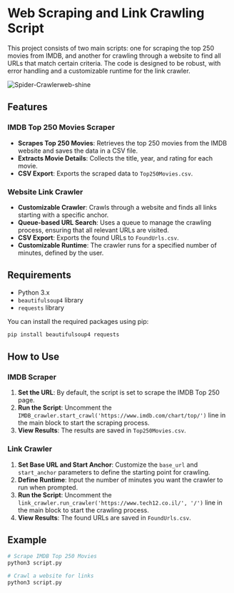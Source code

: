 

# Web Scraping and Link Crawling Script

This project consists of two main scripts: one for scraping the top 250 movies from IMDB, and another for crawling through a website to find all URLs that match certain criteria. The code is designed to be robust, with error handling and a customizable runtime for the link crawler.


![Spider-Crawlerweb-shine](https://user-images.githubusercontent.com/84729141/198864663-0aa4e147-db05-4c05-935a-2b3a1cb127d8.png)


## Features

### IMDB Top 250 Movies Scraper
- **Scrapes Top 250 Movies**: Retrieves the top 250 movies from the IMDB website and saves the data in a CSV file.
- **Extracts Movie Details**: Collects the title, year, and rating for each movie.
- **CSV Export**: Exports the scraped data to `Top250Movies.csv`.

### Website Link Crawler
- **Customizable Crawler**: Crawls through a website and finds all links starting with a specific anchor.
- **Queue-based URL Search**: Uses a queue to manage the crawling process, ensuring that all relevant URLs are visited.
- **CSV Export**: Exports the found URLs to `FoundUrls.csv`.
- **Customizable Runtime**: The crawler runs for a specified number of minutes, defined by the user.

## Requirements

- Python 3.x
- `beautifulsoup4` library
- `requests` library

You can install the required packages using pip:
```bash
pip install beautifulsoup4 requests
```

## How to Use

### IMDB Scraper
1. **Set the URL**: By default, the script is set to scrape the IMDB Top 250 page.
2. **Run the Script**: Uncomment the `IMDB_crawler.start_crawl('https://www.imdb.com/chart/top/')` line in the main block to start the scraping process.
3. **View Results**: The results are saved in `Top250Movies.csv`.

### Link Crawler
1. **Set Base URL and Start Anchor**: Customize the `base_url` and `start_anchor` parameters to define the starting point for crawling.
2. **Define Runtime**: Input the number of minutes you want the crawler to run when prompted.
3. **Run the Script**: Uncomment the `link_crawler.run_crawler('https://www.tech12.co.il/', '/')` line in the main block to start the crawling process.
4. **View Results**: The found URLs are saved in `FoundUrls.csv`.

## Example

```bash
# Scrape IMDB Top 250 Movies
python3 script.py

# Crawl a website for links
python3 script.py
```

